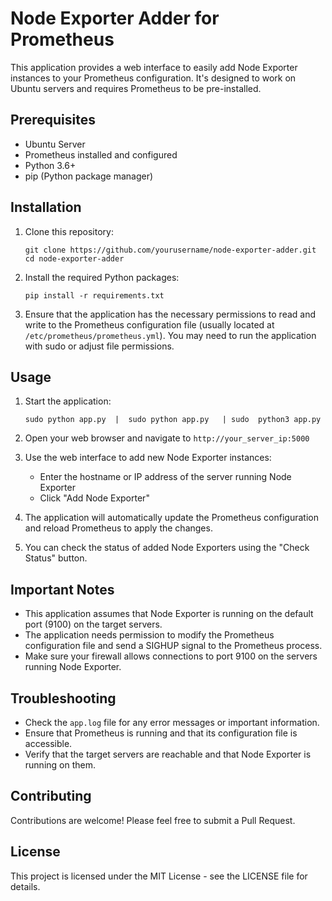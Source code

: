 # Node Exporter Adder for Prometheus

This application provides a web interface to easily add Node Exporter instances to your Prometheus configuration. It's designed to work on Ubuntu servers and requires Prometheus to be pre-installed.

## Prerequisites

- Ubuntu Server
- Prometheus installed and configured
- Python 3.6+
- pip (Python package manager)

## Installation

1. Clone this repository:
   ```
   git clone https://github.com/yourusername/node-exporter-adder.git
   cd node-exporter-adder
   ```

2. Install the required Python packages:
   ```
   pip install -r requirements.txt
   ```

3. Ensure that the application has the necessary permissions to read and write to the Prometheus configuration file (usually located at `/etc/prometheus/prometheus.yml`). You may need to run the application with sudo or adjust file permissions.

## Usage

1. Start the application:
   ```
   sudo python app.py  |  sudo python app.py   | sudo  python3 app.py
   ```

2. Open your web browser and navigate to `http://your_server_ip:5000`

3. Use the web interface to add new Node Exporter instances:
   - Enter the hostname or IP address of the server running Node Exporter
   - Click "Add Node Exporter"

4. The application will automatically update the Prometheus configuration and reload Prometheus to apply the changes.

5. You can check the status of added Node Exporters using the "Check Status" button.

## Important Notes

- This application assumes that Node Exporter is running on the default port (9100) on the target servers.
- The application needs permission to modify the Prometheus configuration file and send a SIGHUP signal to the Prometheus process.
- Make sure your firewall allows connections to port 9100 on the servers running Node Exporter.

## Troubleshooting

- Check the `app.log` file for any error messages or important information.
- Ensure that Prometheus is running and that its configuration file is accessible.
- Verify that the target servers are reachable and that Node Exporter is running on them.

## Contributing

Contributions are welcome! Please feel free to submit a Pull Request.

## License

This project is licensed under the MIT License - see the LICENSE file for details.

